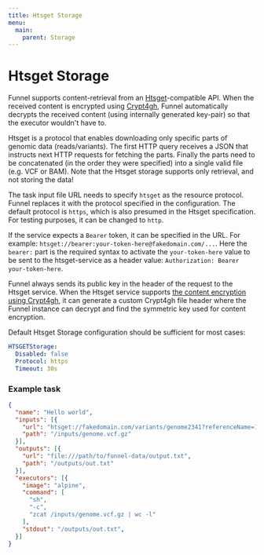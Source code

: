 ```yaml
---
title: Htsget Storage
menu:
  main:
    parent: Storage
---
```


# Htsget Storage

Funnel supports content-retrieval from an [Htsget][htsget]-compatible API.
When the received content is encrypted using [Crypt4gh][crypt4gh], Funnel
automatically decrypts the received content (using internally generated
key-pair) so that the executor wouldn't have to.

Htsget is a protocol that enables downloading only specific parts of genomic
data (reads/variants). The first HTTP query receives a JSON that instructs next
HTTP requests for fetching the parts. Finally the parts need to be concatenated
(in the order they were specified) into a single valid file (e.g. VCF or BAM).
Note that the Htsget storage supports only retrieval, and not storing the data!

The task input file URL needs to specify `htsget` as the resource protocol.
Funnel replaces it with the protocol specified in the configuration. The
default protocol is `https`, which is also presumed in the Htsget
specification. For testing purposes, it can be changed to `http`.

If the service expects a `Bearer` token, it can be specified in the URL.
For example: `htsget://bearer:your-token-here@fakedomain.com/...`.
Here the `bearer:` part is the required syntax to activate the
`your-token-here` value to be sent to the htsget-service as a header value:
`Authorization: Bearer your-token-here`.

Funnel always sends its public key in the header of the request to the Htsget
service. When the Htsget service supports [the content encryption using
Crypt4gh][htsget-crypt4gh], it can generate a custom Crypt4gh file header where
the Funnel instance can decrypt and find the symmetric key used for content
encryption.

Default Htsget Storage configuration should be sufficient for most cases:

```yaml
HTSGETStorage:
  Disabled: false
  Protocol: https
  Timeout: 30s
```

### Example task

```json
{
  "name": "Hello world",
  "inputs": [{
    "url": "htsget://fakedomain.com/variants/genome2341?referenceName=1&start=10000&end=20000",
    "path": "/inputs/genome.vcf.gz"
  }],
  "outputs": [{
    "url": "file:///path/to/funnel-data/output.txt",
    "path": "/outputs/out.txt"
  }],
  "executors": [{
    "image": "alpine",
    "command": [
      "sh",
      "-c",
      "zcat /inputs/genome.vcf.gz | wc -l"
    ],
    "stdout": "/outputs/out.txt",
  }]
}
```

[htsget]: https://samtools.github.io/hts-specs/htsget.html
[crypt4gh]: http://samtools.github.io/hts-specs/crypt4gh.pdf
[htsget-crypt4gh]: https://github.com/umccr/htsget-rs/blob/crypt4gh/docs/crypt4gh/ARCHITECTURE.md